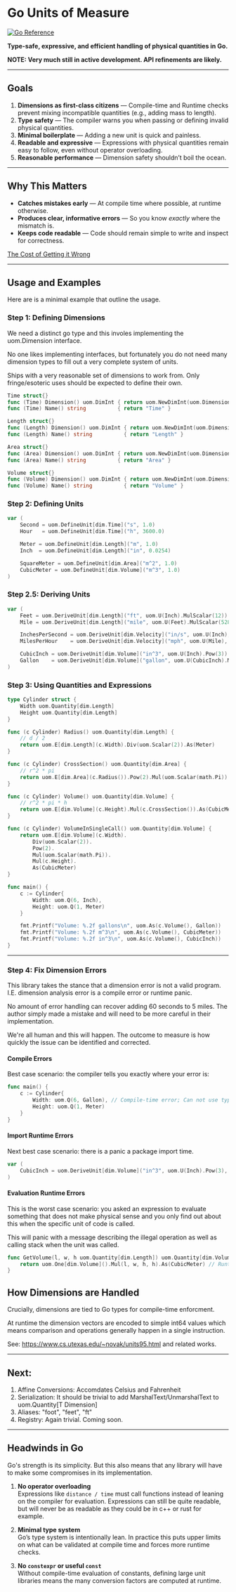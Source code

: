 # Go Units of Measure

[![Go Reference](https://pkg.go.dev/badge/github.com/kelledge/uom.svg)](https://pkg.go.dev/github.com/kelledge/uom)

**Type-safe, expressive, and efficient handling of physical quantities in Go.**  

**NOTE: Very much still in active development. API refinements are likely.**

---

## Goals

1. **Dimensions as first-class citizens** — Compile-time and Runtime checks prevent mixing incompatible quantities (e.g., adding mass to length).  
2. **Type safety** — The compiler warns you when passing or defining invalid physical quantities.
3. **Minimal boilerplate** — Adding a new unit is quick and painless.
4. **Readable and expressive** — Expressions with physical quantities remain easy to follow, even without operator overloading.  
5. **Reasonable performance** — Dimension safety shouldn’t boil the ocean.

---

## Why This Matters

- **Catches mistakes early** — At compile time where possible, at runtime otherwise.  
- **Produces clear, informative errors** — So you know *exactly* where the mismatch is.  
- **Keeps code readable** — Code should remain simple to write and inspect for correctness.

[The Cost of Getting it Wrong](https://en.wikipedia.org/wiki/Mars_Climate_Orbiter#Cause_of_failure)

---

## Usage and Examples
Here are is a minimal example that outline the usage.

### Step 1: Defining Dimensions
We need a distinct go type and this involes implementing the uom.Dimension interface.

No one likes implementing interfaces, but fortunately you do not need many dimension types to fill out a very complete system of units.

Ships with a very reasonable set of dimensions to work from. Only fringe/esoteric uses should be expected to define their own.
```go
Time struct{}
func (Time) Dimension() uom.DimInt { return uom.NewDimInt(uom.DimensionSpec{Time: 1}) }
func (Time) Name() string          { return "Time" }

Length struct{}
func (Length) Dimension() uom.DimInt { return uom.NewDimInt(uom.DimensionSpec{Length: 1}) }
func (Length) Name() string          { return "Length" }

Area struct{}
func (Area) Dimension() uom.DimInt { return uom.NewDimInt(uom.DimensionSpec{Length: 2}) }
func (Area) Name() string          { return "Area" }

Volume struct{}
func (Volume) Dimension() uom.DimInt { return uom.NewDimInt(uom.DimensionSpec{Length: 3}) }
func (Volume) Name() string          { return "Volume" }
```

### Step 2: Defining Units
```go
var (
    Second = uom.DefineUnit[dim.Time]("s", 1.0)
    Hour   = uom.DefineUnit[dim.Time]("h", 3600.0)

    Meter = uom.DefineUnit[dim.Length]("m", 1.0)
    Inch  = uom.DefineUnit[dim.Length]("in", 0.0254)

    SquareMeter = uom.DefineUnit[dim.Area]("m^2", 1.0)
    CubicMeter = uom.DefineUnit[dim.Volume]("m^3", 1.0)
)
```

### Step 2.5: Deriving Units
```go
var (
    Feet = uom.DeriveUnit[dim.Length]("ft", uom.U(Inch).MulScalar(12))
    Mile = uom.DeriveUnit[dim.Length]("mile", uom.U(Feet).MulScalar(5280))

	InchesPerSecond = uom.DeriveUnit[dim.Velocity]("in/s", uom.U(Inch), uom.U(Second).Per())
    MilesPerHour    = uom.DeriveUnit[dim.Velocity]("mph", uom.U(Mile), uom.U(Hour).Per())

    CubicInch = uom.DeriveUnit[dim.Volume]("in^3", uom.U(Inch).Pow(3))
    Gallon    = uom.DeriveUnit[dim.Volume]("gallon", uom.U(CubicInch).MulScalar(231))
)
```

### Step 3: Using Quantities and Expressions
```go
type Cylinder struct {
    Width uom.Quantity[dim.Length]
    Height uom.Quantity[dim.Length]
}

func (c Cylinder) Radius() uom.Quantity[dim.Length] {
    // d / 2
    return uom.E[dim.Length](c.Width).Div(uom.Scalar(2)).As(Meter)
}

func (c Cylinder) CrossSection() uom.Quantity[dim.Area] {
    // r^2 * pi
    return uom.E[dim.Area](c.Radius()).Pow(2).Mul(uom.Scalar(math.Pi)).As(SquareMeter)
}

func (c Cylinder) Volume() uom.Quantity[dim.Volume] {
    // r^2 * pi * h
    return uom.E[dim.Volume](c.Height).Mul(c.CrossSection()).As(CubicMeter)
}

func (c Cylinder) VolumeInSingleCall() uom.Quantity[dim.Volume] {
    return uom.E[dim.Volume](c.Width).
        Div(uom.Scalar(2)).
        Pow(2).
        Mul(uom.Scalar(math.Pi)).
        Mul(c.Height).
        As(CubicMeter)
}

func main() {
    c := Cylinder{
        Width: uom.Q(6, Inch),
        Height: uom.Q(1, Meter)
    }

    fmt.Printf("Volume: %.2f gallons\n", uom.As(c.Volume(), Gallon))
    fmt.Printf("Volume: %.2f m^3\n", uom.As(c.Volume(), CubicMeter))
    fmt.Printf("Volume: %.2f in^3\n", uom.As(c.Volume(), CubicInch))
}
```

---

### Step 4: Fix Dimension Errors
This library takes the stance that a dimension error is not a valid program. I.E. dimension analysis error is a compile error or runtime panic.

No amount of error handling can recover adding 60 seconds to 5 miles. The author simply made a mistake and will need to be more careful in their implementation.

We're all human and this will happen. The outcome to measure is how quickly the issue can be identified and corrected.

#### Compile Errors
Best case scenario: the compiler tells you exactly where your error is:
```go
func main() {
    c := Cylinder{
        Width: uom.Q(6, Gallon), // Compile-time error; Can not use type uom.Quantity[dim.Volume] as type uom.Quantity[dim.Length]
        Height: uom.Q(1, Meter)
    }
}
```

#### Import Runtime Errors
Next best case scenario: there is a panic a package import time. 
```go
var (
    CubicInch = uom.DeriveUnit[dim.Volume]("in^3", uom.U(Inch).Pow(3), uom.U(Second).Per()) // Import-time panic. Target dimension L^3; Term dimension L^4*T^-1
)
```

#### Evaluation Runtime Errors
This is the worst case scenario: you asked an expression to evaluate something that does not make physical sense and you only find out about this when the specific unit of code is called.

This will panic with a message describing the illegal operation as well as calling stack when the unit was called.
```go
func GetVolume(l, w, h uom.Quantity[dim.Length]) uom.Quantity[dim.Volume] {
    return uom.One[dim.Volume]().Mul(l, w, h, h).As(CubicMeter) // Runtime panic when called. Target dimension L^3; Expression dimension L^4
}
```

## How Dimensions are Handled
Crucially, dimensions are tied to Go types for compile-time enforcment.

At runtime the dimension vectors are encoded to simple int64 values which means comparison and operations generally happen in a single instruction.

See: https://www.cs.utexas.edu/~novak/units95.html and related works.

---

## Next:

  1. Affine Conversions: Accomdates Celsius and Fahrenheit
  2. Serialization: It should be trivial to add MarshalText/UnmarshalText to uom.Quantity[T Dimension]
  3. Aliases: "foot", "feet", "ft"
  4. Registry: Again trivial. Coming soon.

---

## Headwinds in Go
Go's strength is its simplicity. But this also means that any library will have to make some compromises in its implementation.

1. **No operator overloading**  
    Expressions like `distance / time` must call functions instead of leaning on the compiler for evaluation. Expressions can still be quite readable, but will never be as readable as they could be in c++ or rust for example.

2. **Minimal type system**  
    Go’s type system is intentionally lean. In practice this puts upper limits on what can be validated at compile time and forces more runtime checks.

3. **No `constexpr` or useful `const`**  
    Without compile-time evaluation of constants, defining large unit libraries means the many conversion factors are computed at runtime.